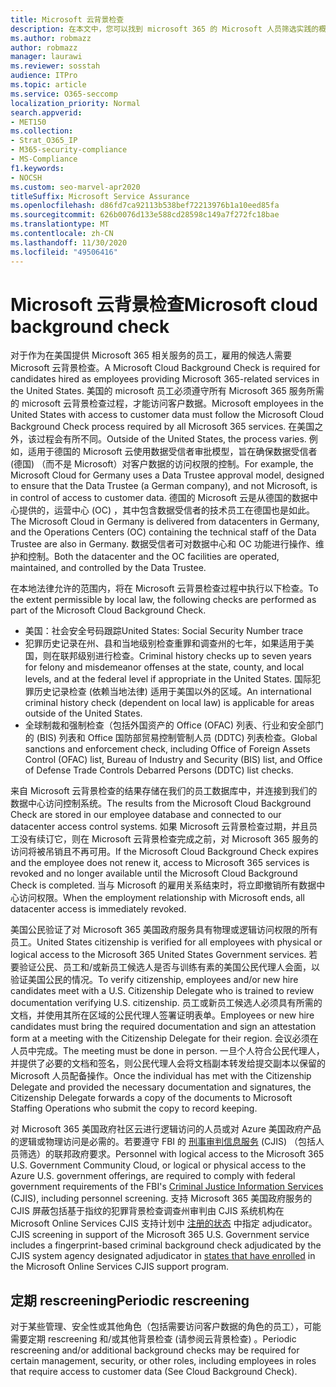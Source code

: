```yaml
---
title: Microsoft 云背景检查
description: 在本文中，您可以找到 microsoft 365 的 Microsoft 人员筛选实践的概述。
ms.author: robmazz
author: robmazz
manager: laurawi
ms.reviewer: sosstah
audience: ITPro
ms.topic: article
ms.service: O365-seccomp
localization_priority: Normal
search.appverid:
- MET150
ms.collection:
- Strat_O365_IP
- M365-security-compliance
- MS-Compliance
f1.keywords:
- NOCSH
ms.custom: seo-marvel-apr2020
titleSuffix: Microsoft Service Assurance
ms.openlocfilehash: d86fd7ca92113b538bef72213976b1a10eed85fa
ms.sourcegitcommit: 626b0076d133e588cd28598c149a7f272fc18bae
ms.translationtype: MT
ms.contentlocale: zh-CN
ms.lasthandoff: 11/30/2020
ms.locfileid: "49506416"
---
```

# <a name="microsoft-cloud-background-check"></a><span data-ttu-id="e16fe-103">Microsoft 云背景检查</span><span class="sxs-lookup"><span data-stu-id="e16fe-103">Microsoft cloud background check</span></span>

<span data-ttu-id="e16fe-104">对于作为在美国提供 Microsoft 365 相关服务的员工，雇用的候选人需要 Microsoft 云背景检查。</span><span class="sxs-lookup"><span data-stu-id="e16fe-104">A Microsoft Cloud Background Check is required for candidates hired as employees providing Microsoft 365-related services in the United States.</span></span> <span data-ttu-id="e16fe-105">美国的 microsoft 员工必须遵守所有 Microsoft 365 服务所需的 microsoft 云背景检查过程，才能访问客户数据。</span><span class="sxs-lookup"><span data-stu-id="e16fe-105">Microsoft employees in the United States with access to customer data must follow the Microsoft Cloud Background Check process required by all Microsoft 365 services.</span></span> <span data-ttu-id="e16fe-106">在美国之外，该过程会有所不同。</span><span class="sxs-lookup"><span data-stu-id="e16fe-106">Outside of the United States, the process varies.</span></span> <span data-ttu-id="e16fe-107">例如，适用于德国的 Microsoft 云使用数据受信者审批模型，旨在确保数据受信者 (德国) （而不是 Microsoft）对客户数据的访问权限的控制。</span><span class="sxs-lookup"><span data-stu-id="e16fe-107">For example, the Microsoft Cloud for Germany uses a Data Trustee approval model, designed to ensure that the Data Trustee (a German company), and not Microsoft, is in control of access to customer data.</span></span> <span data-ttu-id="e16fe-108">德国的 Microsoft 云是从德国的数据中心提供的，运营中心 (OC) ，其中包含数据受信者的技术员工在德国也是如此。</span><span class="sxs-lookup"><span data-stu-id="e16fe-108">The Microsoft Cloud in Germany is delivered from datacenters in Germany, and the Operations Centers (OC) containing the technical staff of the Data Trustee are also in Germany.</span></span> <span data-ttu-id="e16fe-109">数据受信者可对数据中心和 OC 功能进行操作、维护和控制。</span><span class="sxs-lookup"><span data-stu-id="e16fe-109">Both the datacenter and the OC facilities are operated, maintained, and controlled by the Data Trustee.</span></span>

<span data-ttu-id="e16fe-110">在本地法律允许的范围内，将在 Microsoft 云背景检查过程中执行以下检查。</span><span class="sxs-lookup"><span data-stu-id="e16fe-110">To the extent permissible by local law, the following checks are performed as part of the Microsoft Cloud Background Check.</span></span>

- <span data-ttu-id="e16fe-111">美国：社会安全号码跟踪</span><span class="sxs-lookup"><span data-stu-id="e16fe-111">United States: Social Security Number trace</span></span>
- <span data-ttu-id="e16fe-112">犯罪历史记录在州、县和当地级别检查重罪和调查州的七年，如果适用于美国，则在联邦级别进行检查。</span><span class="sxs-lookup"><span data-stu-id="e16fe-112">Criminal history checks up to seven years for felony and misdemeanor offenses at the state, county, and local levels, and at the federal level if appropriate in the United States.</span></span> <span data-ttu-id="e16fe-113">国际犯罪历史记录检查 (依赖当地法律) 适用于美国以外的区域。</span><span class="sxs-lookup"><span data-stu-id="e16fe-113">An international criminal history check (dependent on local law) is applicable for areas outside of the United States.</span></span>
- <span data-ttu-id="e16fe-114">全球制裁和强制检查（包括外国资产的 Office (OFAC) 列表、行业和安全部门的 (BIS) 列表和 Office 国防部贸易控制管制人员 (DDTC) 列表检查。</span><span class="sxs-lookup"><span data-stu-id="e16fe-114">Global sanctions and enforcement check, including Office of Foreign Assets Control (OFAC) list, Bureau of Industry and Security (BIS) list, and Office of Defense Trade Controls Debarred Persons (DDTC) list checks.</span></span>

<span data-ttu-id="e16fe-115">来自 Microsoft 云背景检查的结果存储在我们的员工数据库中，并连接到我们的数据中心访问控制系统。</span><span class="sxs-lookup"><span data-stu-id="e16fe-115">The results from the Microsoft Cloud Background Check are stored in our employee database and connected to our datacenter access control systems.</span></span> <span data-ttu-id="e16fe-116">如果 Microsoft 云背景检查过期，并且员工没有续订它，则在 Microsoft 云背景检查完成之前，对 Microsoft 365 服务的访问将被吊销且不再可用。</span><span class="sxs-lookup"><span data-stu-id="e16fe-116">If the Microsoft Cloud Background Check expires and the employee does not renew it, access to Microsoft 365 services is revoked and no longer available until the Microsoft Cloud Background Check is completed.</span></span> <span data-ttu-id="e16fe-117">当与 Microsoft 的雇用关系结束时，将立即撤销所有数据中心访问权限。</span><span class="sxs-lookup"><span data-stu-id="e16fe-117">When the employment relationship with Microsoft ends, all datacenter access is immediately revoked.</span></span>

<span data-ttu-id="e16fe-118">美国公民验证了对 Microsoft 365 美国政府服务具有物理或逻辑访问权限的所有员工。</span><span class="sxs-lookup"><span data-stu-id="e16fe-118">United States citizenship is verified for all employees with physical or logical access to the Microsoft 365 United States Government services.</span></span> <span data-ttu-id="e16fe-119">若要验证公民、员工和/或新员工候选人是否与训练有素的美国公民代理人会面，以验证美国公民的情况。</span><span class="sxs-lookup"><span data-stu-id="e16fe-119">To verify citizenship, employees and/or new hire candidates meet with a U.S. Citizenship Delegate who is trained to review documentation verifying U.S. citizenship.</span></span> <span data-ttu-id="e16fe-120">员工或新员工候选人必须具有所需的文档，并使用其所在区域的公民代理人签署证明表单。</span><span class="sxs-lookup"><span data-stu-id="e16fe-120">Employees or new hire candidates must bring the required documentation and sign an attestation form at a meeting with the Citizenship Delegate for their region.</span></span> <span data-ttu-id="e16fe-121">会议必须在人员中完成。</span><span class="sxs-lookup"><span data-stu-id="e16fe-121">The meeting must be done in person.</span></span> <span data-ttu-id="e16fe-122">一旦个人符合公民代理人，并提供了必要的文档和签名，则公民代理人会将文档副本转发给提交副本以保留的 Microsoft 人员配备操作。</span><span class="sxs-lookup"><span data-stu-id="e16fe-122">Once the individual has met with the Citizenship Delegate and provided the necessary documentation and signatures, the Citizenship Delegate forwards a copy of the documents to Microsoft Staffing Operations who submit the copy to record keeping.</span></span>

<span data-ttu-id="e16fe-123">对 Microsoft 365 美国政府社区云进行逻辑访问的人员或对 Azure 美国政府产品的逻辑或物理访问是必需的。若要遵守 FBI 的 [刑事审判信息服务](https://www.fbi.gov/services/cjis) (CJIS) （包括人员筛选）的联邦政府要求。</span><span class="sxs-lookup"><span data-stu-id="e16fe-123">Personnel with logical access to the Microsoft 365 U.S. Government Community Cloud, or logical or physical access to the Azure U.S. government offerings, are required to comply with federal government requirements of the FBI's [Criminal Justice Information Services](https://www.fbi.gov/services/cjis) (CJIS), including personnel screening.</span></span> <span data-ttu-id="e16fe-124">支持 Microsoft 365 美国政府服务的 CJIS 屏蔽包括基于指纹的犯罪背景检查调查州审判由 CJIS 系统机构在 Microsoft Online Services CJIS 支持计划中 [注册的状态](https://blogs.office.com/2013/10/23/california-and-microsoft-sign-cjis-security-policy-agreement/) 中指定 adjudicator。</span><span class="sxs-lookup"><span data-stu-id="e16fe-124">CJIS screening in support of the Microsoft 365 U.S. Government service includes a fingerprint-based criminal background check adjudicated by the CJIS system agency designated adjudicator in [states that have enrolled](https://blogs.office.com/2013/10/23/california-and-microsoft-sign-cjis-security-policy-agreement/) in the Microsoft Online Services CJIS support program.</span></span>

## <a name="periodic-rescreening"></a><span data-ttu-id="e16fe-125">定期 rescreening</span><span class="sxs-lookup"><span data-stu-id="e16fe-125">Periodic rescreening</span></span>

<span data-ttu-id="e16fe-126">对于某些管理、安全性或其他角色（包括需要访问客户数据的角色的员工），可能需要定期 rescreening 和/或其他背景检查 (请参阅云背景检查) 。</span><span class="sxs-lookup"><span data-stu-id="e16fe-126">Periodic rescreening and/or additional background checks may be required for certain management, security, or other roles, including employees in roles that require access to customer data (See Cloud Background Check).</span></span>